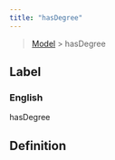```yaml
---
title: "hasDegree"
---
```


> [Model](../../) > hasDegree

## Label

### English
hasDegree


## Definition



    

